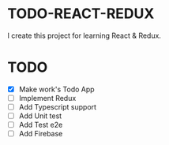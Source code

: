 # TODO-REACT-REDUX

I create this project for learning React & Redux.

# TODO 
- [x] Make work's Todo App
- [ ] Implement Redux
- [ ] Add Typescript support
- [ ] Add Unit test
- [ ] Add Test e2e
- [ ] Add Firebase
